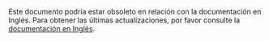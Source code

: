 Este documento podría estar obsoleto en relación con la documentación en Inglés. Para obtener las últimas actualizaciones, por favor consulte la <a href="/en/">documentación en Inglés</a>.
